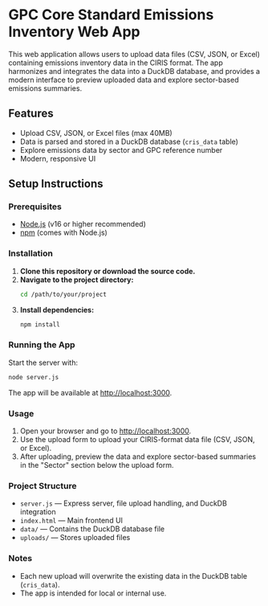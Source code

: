 # GPC Core Standard Emissions Inventory Web App

This web application allows users to upload data files (CSV, JSON, or Excel) containing emissions inventory data in the CIRIS format. The app harmonizes and integrates the data into a DuckDB database, and provides a modern interface to preview uploaded data and explore sector-based emissions summaries.

## Features
- Upload CSV, JSON, or Excel files (max 40MB)
- Data is parsed and stored in a DuckDB database (`cris_data` table)
- Explore emissions data by sector and GPC reference number
- Modern, responsive UI

## Setup Instructions

### Prerequisites
- [Node.js](https://nodejs.org/) (v16 or higher recommended)
- [npm](https://www.npmjs.com/) (comes with Node.js)

### Installation
1. **Clone this repository or download the source code.**
2. **Navigate to the project directory:**
   ```bash
   cd /path/to/your/project
   ```
3. **Install dependencies:**
   ```bash
   npm install
   ```

### Running the App
Start the server with:
```bash
node server.js
```

The app will be available at [http://localhost:3000](http://localhost:3000).

### Usage
1. Open your browser and go to [http://localhost:3000](http://localhost:3000).
2. Use the upload form to upload your CIRIS-format data file (CSV, JSON, or Excel).
3. After uploading, preview the data and explore sector-based summaries in the "Sector" section below the upload form.

### Project Structure
- `server.js` — Express server, file upload handling, and DuckDB integration
- `index.html` — Main frontend UI
- `data/` — Contains the DuckDB database file
- `uploads/` — Stores uploaded files

### Notes
- Each new upload will overwrite the existing data in the DuckDB table (`cris_data`).
- The app is intended for local or internal use.